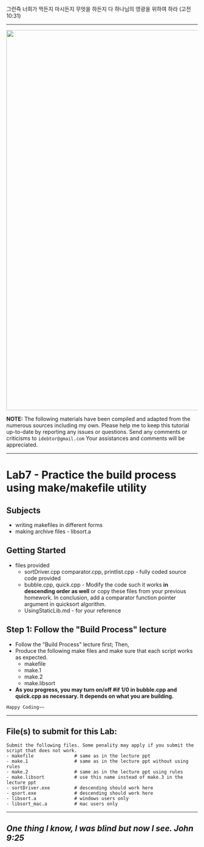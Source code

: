 그런즉 너희가 먹든지 마시든지 무엇을 하든지 다 하나님의 영광을 위하여 하라 (고전10:31)

-------
<img src="https://github.com/idebtor/nowic/blob/85a7852bf0f6000fded586dadaeac02c186027a6/images/cplus_ds_title.jpg?raw=true" width=1000>

__NOTE:__ The following materials have been compiled and adapted from the numerous sources including my own. Please help me to keep this tutorial up-to-date by reporting any issues or questions. Send any comments or criticisms to `idebtor@gmail.com` Your assistances and comments will be appreciated.

--------

# Lab7 - Practice the build process using make/makefile utility

## Subjects
  - writing makefiles in different forms 
  - making archive files - libsort.a 

## Getting Started
  - files provided
    - sortDriver.cpp comparator.cpp, printlist.cpp - fully coded source code provided
    - bubble.cpp, quick.cpp - Modify the code such it works __in descending order as well__ or copy these files from your previous homework. In conclusion, add a comparator function pointer argument in quicksort algorithm. 
    - UsingStaticLib.md - for your reference

## Step 1: Follow the "Build Process" lecture 
  - Follow the "Build Process" lecture first; Then, 
  - Produce the following make files and make sure that each script works as expected.
    - makefile
    - make.1
    - make.2
    - make.libsort
  - __As you progress, you may turn on/off #if 1/0 in bubble.cpp and quick.cpp as necessary. It depends on what you are building.__

  ```
  Happy Coding~~
  ```
----------------------------
## File(s) to submit for this Lab:
    Submit the following files. Some penality may apply if you submit the script that does not work. 
    - makefile               # same as in the lecture ppt
    - make.1                 # same as in the lecture ppt without using rules
    - make.2                 # same as in the lecture ppt using rules
    - make.libsort           # use this name instead of make.3 in the lecture ppt
    - sortDriver.exe         # descending should work here  
    - qsort.exe              # descending should work here
    - libsort.a              # windows users only
    - libsort_mac.a          # mac users only          
----------------------------
_One thing I know, I was blind but now I see. John 9:25_
----------------------------
